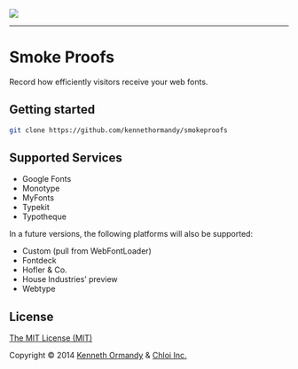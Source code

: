 [![](http://placehold.it/1546x500/000/fff&text=Smoke%20Proofs)](http://smokeproofs.kennethormandy.com)

***

# Smoke Proofs

Record how efficiently visitors receive your web fonts.

## Getting started

```bash
git clone https://github.com/kennethormandy/smokeproofs
```

## Supported Services

- Google Fonts
- Monotype
- MyFonts
- Typekit
- Typotheque

In a future versions, the following platforms will also be supported:

- Custom (pull from WebFontLoader)
- Fontdeck
- Hofler & Co.
- House Industries’ preview
- Webtype

## License

[The MIT License (MIT)](LICENSE.md)

Copyright © 2014 [Kenneth Ormandy](http://kennethormandy.com) & [Chloi Inc.](http://chloi.io)
